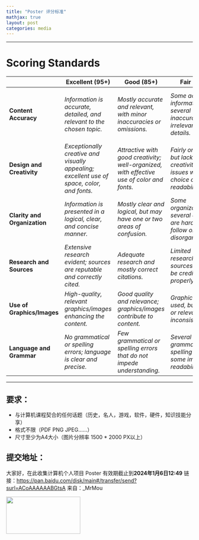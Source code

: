 ```yaml
---
title: "Poster 评分标准"
mathjax: true
layout: post
categories: media
---
```

---
# Scoring Standards

|                | Excellent (95+) | Good (85+) | Fair (75+) | Poor (65+) |
|----------------|-----------------|------------|------------|------------|
| **Content Accuracy** | *Information is accurate, detailed, and relevant to the chosen topic.* | *Mostly accurate and relevant, with minor inaccuracies or omissions.* | *Some accurate information, but several inaccuracies or irrelevant details.* | *Many inaccuracies, irrelevant or missing significant content related to the topic.* |
| **Design and Creativity** | *Exceptionally creative and visually appealing; excellent use of space, color, and fonts.* | *Attractive with good creativity; well-organized, with effective use of color and fonts.* | *Fairly organized but lacks creativity; some issues with color choice or font readability.* | *Poor layout and design; ineffective use of space, color, or fonts.* |
| **Clarity and Organization** | *Information is presented in a logical, clear, and concise manner.* | *Mostly clear and logical, but may have one or two areas of confusion.* | *Some organization, but several areas are hard to follow or disorganized.* | *Disorganized, lacking clarity, with information presented haphazardly.* |
| **Research and Sources** | *Extensive research evident; sources are reputable and correctly cited.* | *Adequate research and mostly correct citations.* | *Limited research; some sources may not be credible or properly cited.* | *Minimal or no research; sources missing or improperly cited.* |
| **Use of Graphics/Images** | *High-quality, relevant graphics/images enhancing the content.* | *Good quality and relevance; graphics/images contribute to content.* | *Graphics/images used, but quality or relevance is inconsistent.* | *Poor quality or irrelevant graphics/images, or lack thereof.* |
| **Language and Grammar** | *No grammatical or spelling errors; language is clear and precise.* | *Few grammatical or spelling errors that do not impede understanding.* | *Several grammatical or spelling errors; some impact on readability.* | *Numerous errors in grammar and spelling; significantly affects readability.* |

---

## 要求：
* 与计算机课程契合的任何话题（历史，名人，游戏，软件，硬件，知识技能分享）
* 格式不限（PDF PNG JPEG……）
* 尺寸至少为A4大小（图片分辨率 1500 * 2000 PX以上）

## 提交地址：
大家好，在此收集计算机个人项目 Poster
有效期截止到**2024年1月6日12:49**
链接：https://pan.baidu.com/disk/main#/transfer/send?surl=ACoAAAAAABGtsA
来自：_MrMou

<img src="https://img.shields.io/badge/-逾期0分-red" width="200" height="100">
